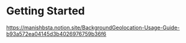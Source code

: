 # Getting Started
https://manishbsta.notion.site/BackgroundGeolocation-Usage-Guide-b93a572ea04145d3b4026976759b36f6
